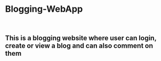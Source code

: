 # Blogging-WebApp
 <br>

 <h2>This is a blogging website where user can login, create or view a blog and can also comment on them </h2>
